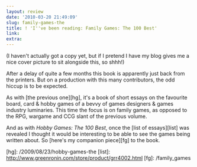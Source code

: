 ```yaml
---
layout: review
date: '2010-03-20 21:49:09'
slug: family-games-the
title: ! 'I''ve been reading: Family Games: The 100 Best'
link: 
extra: 
---
```


(I haven't actually got a copy yet, but if I pretend I have my blog gives me a nice cover picture to sit alongside this, so shhh!)

After a delay of quite a few months this book is apparently just back from the printers. But on a production with this many contributors, the odd hiccup is to be expected.

As with \[the previous one\]\[hg\], it's a book of short essays on the favourite board, card & hobby games of a bevvy of games designers & games industry luminaries. This time the focus is on family games, as opposed to the RPG, wargame and CCG slant of the previous volume.

And as with _Hobby Games: The 100 Best_, once the \[list of essays\]\[list\] was revealed I thought it would be interesting to be able to see the games being written about. So \[here's my companion piece\]\[fg\] to the book.

\[hg\]: /2009/08/23/hobby-games-the
\[list\]: http://www.greenronin.com/store/product/grr4002.html
\[fg\]: /family_games